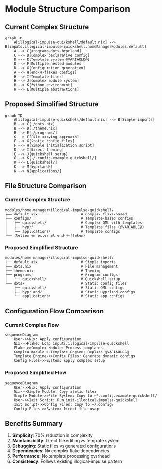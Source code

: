 # Module Structure Comparison

## Current Complex Structure

```mermaid
graph TD
    A[illogical-impulse-quickshell/default.nix] --> B[inputs.illogical-impulse-quickshell.homeManagerModules.default]
    A --> C[programs.dots-hyprland]
    C --> D[Complex declarative config]
    D --> E[Template system @VARIABLE@]
    D --> F[Multiple nested modules]
    D --> G[Configuration generation]
    A --> H[end-4-flakes configs]
    H --> I[Template files]
    H --> J[Complex module system]
    H --> K[Python environment]
    H --> L[Multiple abstractions]
```

## Proposed Simplified Structure

```mermaid
graph TD
    A[illogical-impulse-quickshell/default.nix] --> B[Simple imports]
    B --> C[./dots.nix]
    B --> D[./theme.nix]
    B --> E[./programs/]
    C --> F[File copying approach]
    F --> G[Static config files]
    F --> H[Simple initialization script]
    D --> I[Direct theming]
    E --> J[Quickshell setup]
    G --> K[~/.config.example-quickshell/]
    K --> L[quickshell/]
    K --> M[hyprland/]
    K --> N[applications/]
```

## File Structure Comparison

### Current Complex Structure
```
modules/home-manager/illogical-impulse-quickshell/
├── default.nix                    # Complex flake-based
├── configs/                       # Template-based configs
│   ├── quickshell/                # Complex QML with templates
│   ├── hypr/                      # Template files (@VARIABLE@)
│   └── applications/              # Template configs
└── (Relies on external end-4-flakes)
```

### Proposed Simplified Structure
```
modules/home-manager/illogical-impulse-quickshell/
├── default.nix                    # Simple imports
├── dots.nix                       # File management
├── theme.nix                      # Theming
├── programs/                      # Program configs
│   └── quickshell/                # Quickshell setup
└── dots/                          # Static config files
    ├── quickshell/                # Static QML configs
    ├── hyprland/                  # Static Hyprland configs
    └── applications/              # Static app configs
```

## Configuration Flow Comparison

### Current Complex Flow
```mermaid
sequenceDiagram
    User->>Nix: Apply configuration
    Nix->>Flake: Load inputs.illogical-impulse-quickshell
    Flake->>Complex Module: Process templates
    Complex Module->>Template Engine: Replace @VARIABLES@
    Template Engine->>Config Files: Generate dynamic configs
    Config Files->>System: Apply complex setup
```

### Proposed Simplified Flow
```mermaid
sequenceDiagram
    User->>Nix: Apply configuration
    Nix->>Simple Module: Copy static files
    Simple Module->>File System: Copy to ~/.config.example-quickshell/
    User->>Init Script: Run init-illogical-impulse-quickshell
    Init Script->>Config Files: Copy to ~/.config/
    Config Files->>System: Direct file usage
```

## Benefits Summary

1. **Simplicity**: 70% reduction in complexity
2. **Maintainability**: Direct file editing vs template system
3. **Debugging**: Static files vs generated configurations
4. **Dependencies**: No complex flake dependencies
5. **Performance**: No template processing overhead
6. **Consistency**: Follows existing illogical-impulse pattern